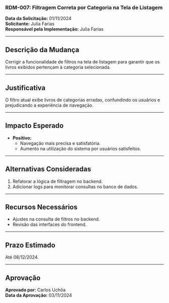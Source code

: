 
### **RDM-007: Filtragem Correta por Categoria na Tela de Listagem**

**Data da Solicitação:** 01/11/2024  
**Solicitante:** Julia Farias  
**Responsável pela Implementação:** Julia Farias  

---

## **Descrição da Mudança**
Corrigir a funcionalidade de filtros na tela de listagem para garantir que os livros exibidos pertençam à categoria selecionada.

---

## **Justificativa**
O filtro atual exibe livros de categorias erradas, confundindo os usuários e prejudicando a experiência de navegação.

---

## **Impacto Esperado**
- **Positivo:**  
  - Navegação mais precisa e satisfatória.  
  - Aumento na utilização do sistema por usuários satisfeitos.  

---

## **Alternativas Consideradas**
1. Refatorar a lógica de filtragem no backend.  
2. Adicionar logs para monitorar consultas no banco de dados.  

---

## **Recursos Necessários**
- Ajustes na consulta de filtros no backend.  
- Revisão das interfaces do frontend.  

---

## **Prazo Estimado**
Até 08/12/2024.  

---

## **Aprovação**
**Aprovado por:** Carlos Uchôa  
**Data da Aprovação:** 03/11/2024  
